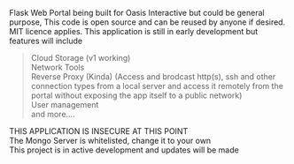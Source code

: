Flask Web Portal being built for Oasis Interactive but could be general purpose, This code is open source and can be reused by anyone if desired. MIT licence applies. This application is still in early development but features will include


> Cloud Storage (v1 working) <br/>
> Network Tools <br/>
> Reverse Proxy (Kinda) (Access and brodcast http(s), ssh and other connection types from a local server and access it remotely from the portal without exposing the app itself to a public network) <br/>
> User management <br/>
> and more....



THIS APPLICATION IS INSECURE AT THIS POINT <br/>
The Mongo Server is whitelisted, change it to your own<br/>
This project is in active development and updates will be made<br/>

